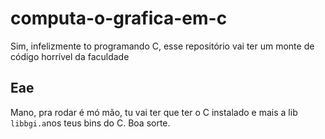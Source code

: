 # computa-o-grafica-em-c
Sim, infelizmente to programando C, esse repositório vai ter um monte de código horrível da faculdade

## Eae
Mano, pra rodar é mó mão, tu vai ter que ter o C instalado e mais a lib `libbgi.a`nos teus bins do C. Boa sorte.
